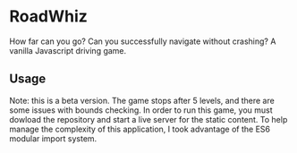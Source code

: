 # RoadWhiz
How far can you go? Can you successfully navigate without crashing? A vanilla Javascript driving game. 

## Usage
Note: this is a beta version. The game stops after 5 levels, and there are some issues with bounds checking.
In order to run this game, you must dowload the repository and start a live server for the static content. 
To help manage the complexity of this application, I took advantage of the ES6 modular import system.


